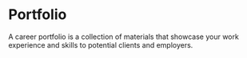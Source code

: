 # Portfolio
A career portfolio is a collection of materials that showcase your work experience and skills to potential clients and employers.
